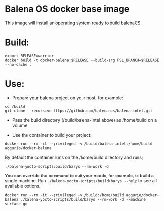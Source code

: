 Balena OS docker base image
===========================

This image will install an operating system ready to build [balenaOS](https://www.balena.io/os/).

# Build:

```
export RELEASE=warrior
docker build -t docker-balena:$RELEASE --build-arg FSL_BRANCH=$RELEASE --no-cache .
```

# Use:
* Prepare your balena project on your host, for example:
```
cd /build
git clone --recursive https://github.com/balena-os/balena-intel.git
```

* Pass the build directory (/build/balena-intel above) as /home/build on a volume

* Use the container to build your project:

```
docker run --rm -it --privileged -v /build/balena-intel:/home/build aggurio/docker-balena
```

By default the container runs on the /home/build directory and runs;
```
./balena-yocto-scripts/build/barys --rm-work -d
```

You can override the command to suit your needs, for example, to build a single machine. Run `./balena-yocto-scripts/build/barys --help` to see all available options.
```
docker run --rm -it --privileged -v /build:/home/build aggurio/docker-balena ./balena-yocto-scripts/build/barys --rm-work -d --machine surface-go
```

